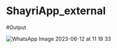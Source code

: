 # ShayriApp_external

#Output

![WhatsApp Image 2023-06-12 at 11 19 33](https://github.com/kakadiyasavan/ShayriApp_external/assets/111441368/c42d6832-17ad-443e-9dec-79dcdd7f2f69)
